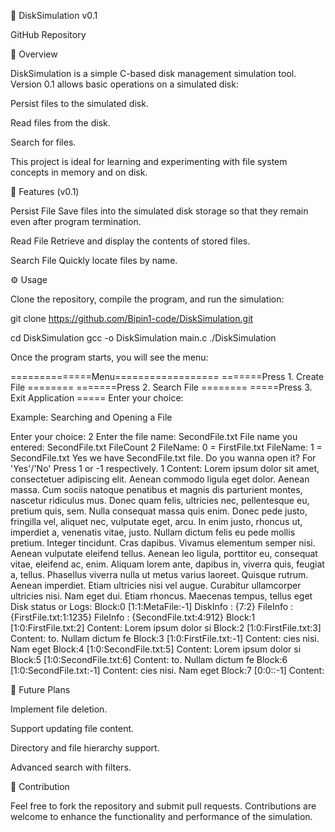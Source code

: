 📀 DiskSimulation v0.1

GitHub Repository

📝 Overview

DiskSimulation is a simple C-based disk management simulation tool.
Version 0.1 allows basic operations on a simulated disk:

Persist files to the simulated disk.

Read files from the disk.

Search for files.

This project is ideal for learning and experimenting with file system concepts in memory and on disk.

🚀 Features (v0.1)

Persist File
Save files into the simulated disk storage so that they remain even after program termination.

Read File
Retrieve and display the contents of stored files.

Search File
Quickly locate files by name.

⚙️ Usage

Clone the repository, compile the program, and run the simulation:

git clone https://github.com/Bipin1-code/DiskSimulation.git

cd DiskSimulation
gcc -o DiskSimulation main.c
./DiskSimulation

Once the program starts, you will see the menu:

==============Menu==================
=======Press 1. Create File ========
=======Press 2. Search File ========
=====Press 3. Exit Application =====
Enter your choice:

Example: Searching and Opening a File

Enter your choice:
2
Enter the file name:
SecondFile.txt
File name you entered: SecondFile.txt
FileCount 2
FileName: 0 = FirstFile.txt
FileName: 1 = SecondFile.txt
Yes we have SecondFile.txt file.
Do you wanna open it?
For 'Yes'/'No' Press 1 or -1 respectively.
1
Content:
Lorem ipsum dolor sit amet, consectetuer adipiscing elit. Aenean commodo ligula eget dolor. Aenean massa. Cum sociis natoque penatibus et magnis dis parturient montes, nascetur ridiculus mus. Donec quam felis, ultricies nec, pellentesque eu, pretium quis, sem. Nulla consequat massa quis enim. Donec pede justo, fringilla vel, aliquet nec, vulputate eget, arcu. In enim justo, rhoncus ut, imperdiet a, venenatis vitae, justo. Nullam dictum felis eu pede mollis pretium. Integer tincidunt. Cras dapibus. Vivamus elementum semper nisi. Aenean vulputate eleifend tellus. Aenean leo ligula, porttitor eu, consequat vitae, eleifend ac, enim. Aliquam lorem ante, dapibus in, viverra quis, feugiat a, tellus. Phasellus viverra nulla ut metus varius laoreet. Quisque rutrum. Aenean imperdiet. Etiam ultricies nisi vel augue. Curabitur ullamcorper ultricies nisi. Nam eget dui. Etiam rhoncus. Maecenas tempus, tellus eget
Disk status or Logs:
Block:0 [1:1:MetaFile:-1]
DiskInfo :
{7:2}
FileInfo :
{FirstFile.txt:1:1235}
FileInfo :
{SecondFile.txt:4:912}
Block:1 [1:0:FirstFile.txt:2]
Content: Lorem ipsum dolor si
Block:2 [1:0:FirstFile.txt:3]
Content: to. Nullam dictum fe
Block:3 [1:0:FirstFile.txt:-1]
Content: cies nisi. Nam eget
Block:4 [1:0:SecondFile.txt:5]
Content: Lorem ipsum dolor si
Block:5 [1:0:SecondFile.txt:6]
Content: to. Nullam dictum fe
Block:6 [1:0:SecondFile.txt:-1]
Content: cies nisi. Nam eget
Block:7 [0:0::-1]
Content:

🔮 Future Plans

Implement file deletion.

Support updating file content.

Directory and file hierarchy support.

Advanced search with filters.

🤝 Contribution

Feel free to fork the repository and submit pull requests.
Contributions are welcome to enhance the functionality and performance of the simulation.
